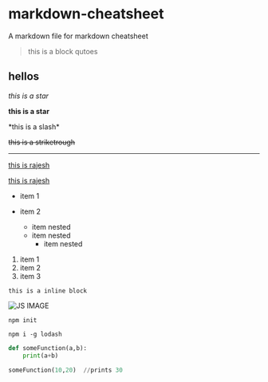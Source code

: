 # markdown-cheatsheet
A markdown file for markdown cheatsheet



> this is a block qutoes

## hellos

_this is a star_

**this is a star**

\*this is a slash\*

~~this is a striketrough~~

---


[this is rajesh](https://www.github.com/rajeshjaga)
<br/>

[this is rajesh](https://www.github.com/rajeshjaga "this is mygit hub repo")

<!-- ul -->

- item 1
- item 2

  - item nested
  - item nested
    - item nested

  <!-- ol -->

1. item 1
1. item 2
1. item 3

<!-- inline -->

`this is a inline block`

<!-- image -->

![JS IMAGE](https://upload.wikimedia.org/wikipedia/commons/thumb/9/99/Unofficial_JavaScript_logo_2.svg/512px-Unofficial_JavaScript_logo_2.svg.png)

<!-- github repo -->

```
npm init
```

```
npm i -g lodash
```

```python
def someFunction(a,b):
    print(a+b)

someFunction(10,20)  //prints 30

```
